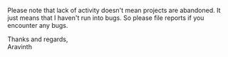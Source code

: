 Please note that lack of activity doesn't mean projects are abandoned.
It just means that I haven't run into bugs. So please file reports if
you encounter any bugs.

Thanks and regards,
<br />
Aravinth
